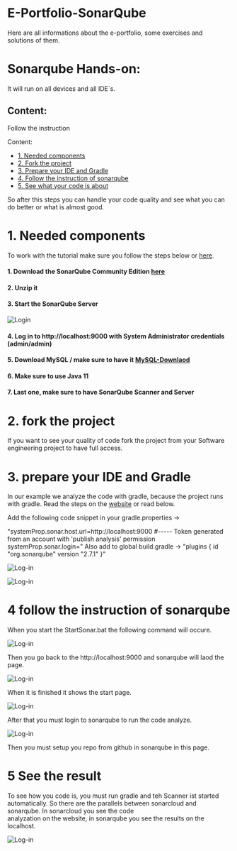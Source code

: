 # E-Portfolio-SonarQube

Here are all informations about the e-portfolio, some exercises and solutions of them.

# Sonarqube Hands-on:

It will run on all devices and all IDE´s.

## Content:

Follow the instruction

Content:
- [1. Needed components](#1-login-to-sonarcloud-with-github-account)
- [2. Fork the project](#2-fork-the-project)
- [3. Prepare your IDE and Gradle](#3-on-sonarcloud-select-the-repository-you-will-check-with-sonarqube)
- [4. Follow the instruction of sonarqube](#4-setup-the-join-between-IDE-and-sonarcloud)
- [5. See what your code is about](#5-see-what-your-code-is-about)

So after this steps you can handle your code quality and see what you can do better or what is almost good.

# 1. Needed components

To work with the tutorial make sure you follow the steps below or [here](#https://docs.sonarqube.org/latest/setup/get-started-2-minutes/).

#### 1. Download the SonarQube Community Edition [here](#https://www.sonarqube.org/downloads/) 
#### 2. Unzip it
#### 3. Start the SonarQube Server
![Login](Images/WindowsCommand.PNG)
#### 4. Log in to http://localhost:9000 with System Administrator credentials (admin/admin)
#### 5. Download MySQL / make sure to have it [MySQL-Downlaod](#https://dev.mysql.com/downloads/)
#### 6. Make sure to use Java 11
#### 7. Last one, make sure to have SonarQube Scanner and Server

# 2. fork the project

If you want to see your quality of code fork the project from your Software engineering project to have full access.

# 3. prepare your IDE and Gradle
In our example we analyze the code with gradle, because the project runs with gradle.
Read the steps on the [website](#https://docs.sonarqube.org/display/SCAN/Analyzing+with+SonarQube+Scanner+for+Gradle) or read below.

Add the following code snippet in your gradle.properties ->

"systemProp.sonar.host.url=http://localhost:9000
#----- Token generated from an account with 'publish analysis' permission
systemProp.sonar.login=<token>"
Also add to global build.gradle -> 
"plugins {
  id "org.sonarqube" version "2.7.1"
}"



![Log-in](Images/Screenshot.png)


![Log-in](Images/Screenshot4.png)


# 4 follow the instruction of sonarqube

When you start the StartSonar.bat the following command will occure.

![Log-in](Images/Screenshot11.png)

Then you go back to the http://localhost:9000 and sonarqube will laod the page.

![Log-in](Images/Screenshot12.png)

 When it is finished it shows the start page.

![Log-in](Images/Screenshot13.png)

 After that you must login to sonarqube to run the code analyze.
 
 ![Log-in](Images/Screenshot15.png)
 
 Then you must setup you repo from github in sonarqube in this page.
 
 # 5 See the result
 
 To see how you code is, you must run gradle and teh Scanner ist started automatically.
 So there are the parallels between sonarcloud and sonarqube. In sonarcloud you see the code  
 analyzation on the website, in sonarqube you see the results on the localhost.
 
 ![Log-in](Images/Screenshot16.png)
 
